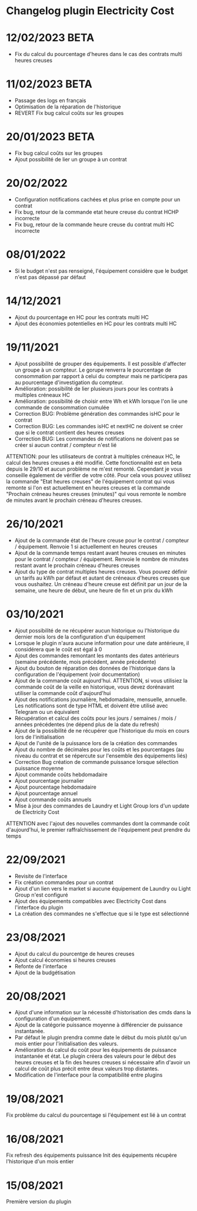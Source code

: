 # Changelog plugin Electricity Cost

# 12/02/2023 BETA
- Fix du calcul du pourcentage d'heures dans le cas des contrats multi heures creuses

# 11/02/2023 BETA
- Passage des logs en français
- Optimisation de la réparation de l'historique
- REVERT Fix bug calcul coûts sur les groupes

# 20/01/2023 BETA
- Fix bug calcul coûts sur les groupes
- Ajout possibilité de lier un groupe à un contrat

# 20/02/2022
- Configuration notifications cachées et plus prise en compte pour un contrat
- Fix bug, retour de la commande etat heure creuse du contrat HCHP incorrecte
- Fix bug, retour de la commande heure creuse du contrat multi HC incorrecte

# 08/01/2022

-  Si le budget n'est pas renseigné, l'équipement considère que le budget n'est pas dépassé par défaut

# 14/12/2021

- Ajout du pourcentage en HC pour les contrats multi HC
- Ajout des économies potentielles en HC pour les contrats multi HC


# 19/11/2021 

- Ajout possibilité de grouper des équipements. Il est possible d'affecter un groupe à un compteur. Le gorupe renverra le pourcentage de consommation par rapport à celui du compteur mais ne participera pas au pourcentage d'investigation du compteur.
- Amélioration: possibilité de lier plusieurs jours pour les contrats à multiples créneaux HC
- Amélioration: possibilité de choisir entre Wh et kWh lorsque l'on lie une commande de consommation cumulée
- Correction BUG: Problème génération des commandes isHC pour le contrat
- Correction BUG: Les commandes isHC et nextHC ne doivent se créer que si le contrat contient des heures creuses
- Correction BUG: Les commandes de notifications ne doivent pas se créer si aucun contrat / compteur n'est lié

ATTENTION: pour les utilisateurs de contrat à multiples créneaux HC, le calcul des heures creuses a été modifié. Cette fonctionnalité est en beta depuis le 29/10 et aucun problème ne m'est remonté. Cependant je vous conseille également de vérifier de votre côté. Pour cela vous pouvez utilisez la commande "Etat heures creuses" de l'équipement contrat qui vous remonte si l'on est actuellement en heures creuses et la commande "Prochain créneau heures creuses (minutes)" qui vous remonte le nombre de minutes avant le prochain créneau d'heures creuses.


# 26/10/2021

- Ajout de la commande état de l'heure creuse pour le contrat / compteur / équipement. Renvoie 1 si actuellement en heures creuses
- Ajout de la commande temps restant avant heures creuses en minutes pour le contrat / compteur / équipement. Renvoie le nombre de minutes restant avant le prochain créneau d'heures creuses
- Ajout du type de contrat multiples heures creuses. Vous pouvez définir un tarifs au kWh par défaut et autant de créneaux d'heures creuses que vous oushaitez. Un créneau d'heure creuse est définit par un jour de la semaine, une heure de début, une heure de fin et un prix du kWh

# 03/10/2021
- Ajout possibilité de ne récupérer aucun historique ou l'historique du dernier mois lors de la configuration d'un équipement
- Lorsque le plugin n'aura aucune information pour une date antérieure, il considérera que le coût est égal à 0
- Ajout des commandes remontant les montants des dates antérieurs (semaine précédente, mois précédent, année précédente)
- Ajout du bouton de réparation des données de l'historique dans la configuration de l'équipement (voir documentation)
- Ajout de la commande coût aujourd'hui. ATTENTION, si vous utilisiez la commande coût de la veille en historique, vous devez dorénavant utiliser la commande coût d'aujourd'hui
- Ajout des notifications journalière, hebdomadaire, mensuelle, annuelle. Les notifications sont de type HTML et doivent être utilisé avec Telegram ou un équivalent
- Récupération et calcul des coûts pour les jours / semaines / mois / années précédentes (ne dépend plus de la date du refresh)
- Ajout de la possibilité de ne récupérer que l'historique du mois en cours lors de l'initialisation
- Ajout de l'unité de la puissance lors de la création des commandes
- Ajout du nombre de décimales pour les coûts et les pourcentages (au niveau du contrat et se répercute sur l'ensemble des équipements liés)
- Correction Bug création de commande puissance lorsque sélection puissance moyenne
- Ajout commande coûts hebdomadaire
- Ajout pourcentage journalier
- Ajout pourcentage hebdomadaire
- Ajout pourcentage annuel
- Ajout commande coûts annuels
- Mise à jour des commandes de Laundry et Light Group lors d'un update de Electricity Cost

ATTENTION avec l'ajout des nouvelles commandes dont la commande coût d'aujourd'hui, le premier raffraîchissement de l'équipement peut prendre du temps


# 22/09/2021

- Revisite de l'interface
- Fix création commandes pour un contrat
- Ajout d'un lien vers le market si aucune équipement de Laundry ou Light Group n'est configuré
- Ajout des équipements compatibles avec Electricity Cost dans l'interface du plugin
- La création des commandes ne s'effectue que si le type est sélectionné

# 23/08/2021

- Ajout du calcul du pourcentge de heures creuses
- Ajout calcul économies si heures creuses
- Refonte de l'interface
- Ajout de la budgétisation

# 20/08/2021

- Ajout d'une information sur la nécessité d'historisation des cmds dans la configuration d'un équipement.
- Ajout de la catégorie puissance moyenne à différencier de puissance instantanée.
- Par défaut le plugin prendra comme date le début du mois plutôt qu'un mois entier pour l'initialisation des valeurs.
- Amélioration du calcul du coût pour les équipements de puissance instantanée et état. Le plugin créera des valeurs pour le début des heures creuses et la fin des heures creuses si nécessaire afin d'avoir un calcul de coût plus précit entre deux valeurs trop distantes.
- Modification de l'interface pour la compatibilité entre plugins

# 19/08/2021

Fix problème du calcul du pourcentage si l'équipement est lié à un contrat

# 16/08/2021

Fix refresh des équipements puissance
Init des équipements récupère l'historique d'un mois entier

# 15/08/2021

Première version du plugin


